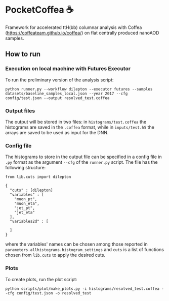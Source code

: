 # PocketCoffea :coffee:
Framework for accelerated ttH(bb) columnar analysis with Coffea (https://coffeateam.github.io/coffea/) on flat centrally produced nanoAOD samples.
## How to run
### Execution on local machine with Futures Executor
To run the preliminary version of the analysis script:
~~~
python runner.py --workflow dilepton --executor futures --samples datasets/baseline_samples_local.json --year 2017 --cfg config/test.json --output resolved_test.coffea
~~~
### Output files
The output will be stored in two files: in `histograms/test.coffea` the histograms are saved in the `.coffea` format, while in `inputs/test.h5` the arrays are saved to be used as input for the DNN.
### Config file
The histograms to store in the output file can be specified in a config file in `.py` format as the argument `--cfg` of the `runner.py` script. The file has the following structure:
~~~
from lib.cuts import dilepton

{
  "cuts" : [dilepton]
  "variables" : [
    "muon_pt",
    "muon_eta",
    "jet_pt",
    "jet_eta"
  ],
  "variables2d" : [
    
  ]
}
~~~
where the variables' names can be chosen among those reported in `parameters.allhistograms.histogram_settings` and `cuts` is a list of functions chosen from `lib.cuts` to apply the desired cuts.
### Plots
To create plots, run the plot script:
~~~
python scripts/plot/make_plots.py -i histograms/resolved_test.coffea --cfg config/test.json -o resolved_test
~~~

